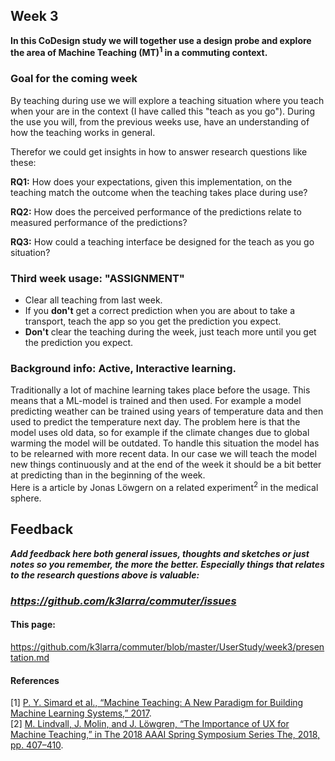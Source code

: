 ## Week 3
**In this CoDesign study we will together use a design probe and explore the area of Machine Teaching (MT)<sup>1</sup> in a commuting context.**
### Goal for the coming week
By teaching during use we will explore a teaching situation where you teach when your are in the context (I have called this "teach as you go"). During the use you will, from the previous weeks use, have an understanding of how the teaching works in general.

Therefor we could get insights in how to answer research questions like these:

**RQ1:** How does your expectations, given this implementation, on the teaching match the outcome when the teaching takes place during use?

**RQ2:** How does the perceived performance of the predictions relate to measured performance of the predictions?

**RQ3:** How could a teaching interface be designed for the teach as you go situation?

### Third week usage: "ASSIGNMENT"
* Clear all teaching from last week.
* If you **don't** get a correct prediction when you are about to take a transport, teach the app so you get the prediction you expect.
* **Don't** clear the teaching during the week, just teach more until you get the prediction you expect.


### Background info: Active, Interactive learning.
Traditionally a lot of machine learning takes place before the usage. This means that a ML-model is trained and then used. For example a model predicting weather can be trained using years of temperature data and then used to predict the temperature next day. The problem here is that the model uses old data, so for example if the climate changes due to global warming the model will be outdated. To handle this situation the model has to be relearned with more recent data. In our case we will teach the model new things continuously and at the end of the week it should be a bit better at predicting than in the beginning of the week.<br>
Here is a article by Jonas Löwgern on a related experiment<sup>2</sup> in the medical sphere.

## Feedback

***Add feedback here both general issues, thoughts and sketches or just notes so you remember, the more the better. Especially things that relates to the research questions above is valuable:***

### ***https://github.com/k3larra/commuter/issues***

#### This page:
https://github.com/k3larra/commuter/blob/master/UserStudy/week3/presentation.md

#### References
[1] [P. Y. Simard et al., “Machine Teaching: A New Paradigm for Building Machine Learning Systems,” 2017](https://arxiv.org/pdf/1707.06742v3.pdf).<br/>
[2] [M. Lindvall, J. Molin, and J. Löwgren, “The Importance of UX for Machine Teaching,” in The 2018 AAAI Spring Symposium Series The, 2018, pp. 407–410](17564-75838-1-PB.pdf).
